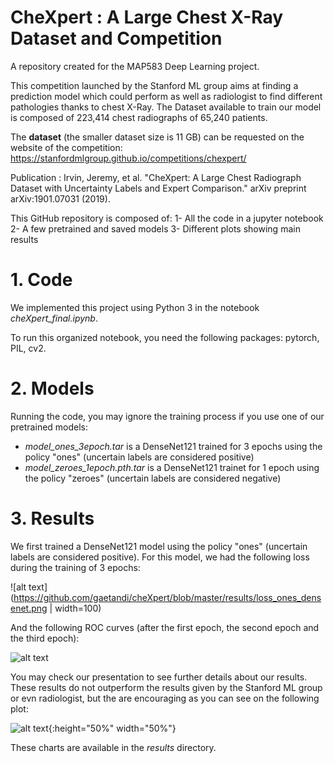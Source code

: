 # CheXpert : A Large Chest X-Ray Dataset and Competition
A repository created for the MAP583 Deep Learning project.

This competition launched by the Stanford ML group aims at finding a prediction model which could perform as well as radiologist to find different pathologies thanks to chest X-Ray. The Dataset available to train our model is composed of 223,414 chest radiographs of 65,240 patients.

The **dataset** (the smaller dataset size is 11 GB) can be requested on the website of the competition: https://stanfordmlgroup.github.io/competitions/chexpert/

Publication : Irvin, Jeremy, et al. "CheXpert: A Large Chest Radiograph Dataset with Uncertainty Labels and Expert Comparison." arXiv preprint arXiv:1901.07031 (2019).

This GitHub repository is composed of:
1- All the code in a jupyter notebook
2- A few pretrained and saved models
3- Different plots showing main results

# 1. Code

We implemented this project using Python 3 in the notebook *cheXpert_final.ipynb*.

To run this organized notebook, you need the following packages: pytorch, PIL, cv2.

# 2. Models

Running the code, you may ignore the training process if you use one of our pretrained models:
-  *model_ones_3epoch.tar* is a DenseNet121 trained for 3 epochs using the policy "ones" (uncertain labels are considered positive)
-  *model_zeroes_1epoch.pth.tar* is a DenseNet121 trainet for 1 epoch using the policy "zeroes" (uncertain labels are considered negative)

# 3. Results

We first trained a DenseNet121 model using the policy "ones" (uncertain labels are considered positive).
For this model, we had the following loss during the training of 3 epochs:

![alt text](https://github.com/gaetandi/cheXpert/blob/master/results/loss_ones_densenet.png | width=100)

And the following ROC curves (after the first epoch, the second epoch and the third epoch):

![alt text](https://github.com/gaetandi/cheXpert/blob/master/results/ROC_densenet.png)

You may check our presentation to see further details about our results.
These results do not outperform the results given by the Stanford ML group or evn radiologist, but the are encouraging as you can see on the following plot:

![alt text](https://github.com/gaetandi/cheXpert/blob/master/results/Edema_radiologistscompare.png){:height="50%" width="50%"}

These charts are available in the *results* directory.

